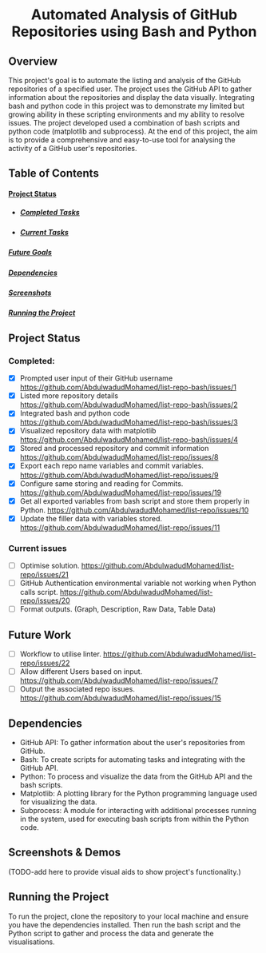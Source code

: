 <h1 align="center">Automated Analysis of GitHub Repositories using Bash and Python</h1>

## Overview


This project's goal is to automate the listing and analysis of the GitHub repositories of a specified user. The project uses the GitHub API to gather information about the repositories and display the data visually. Integrating bash and python code in this project was to demonstrate my limited but growing ability in these scripting environments and my ability to resolve issues. The project developed used a combination of bash scripts and python code (matplotlib and subprocess). At the end of this project, the aim is to provide a comprehensive and easy-to-use tool for analysing the activity of a GitHub user's repositories.


## Table of Contents

#### [Project Status](#project-status)

- ##### [Completed Tasks](#completed)
- ##### [Current Tasks](#current-issues)
##### [Future Goals](#future-work)
##### [Dependencies](#dependencies)
##### [Screenshots](#screenshots)
##### [Running the Project](#running-the-project)

## Project Status


### Completed:

- [x] Prompted user input of their GitHub username https://github.com/AbdulwadudMohamed/list-repo-bash/issues/1
- [x] Listed more repository details https://github.com/AbdulwadudMohamed/list-repo-bash/issues/2
- [x] Integrated bash and python code https://github.com/AbdulwadudMohamed/list-repo-bash/issues/3
- [x] Visualized repository data with matplotlib https://github.com/AbdulwadudMohamed/list-repo-bash/issues/4
- [x] Stored and processed repository and commit information https://github.com/AbdulwadudMohamed/list-repo/issues/8
- [x] Export each repo name variables and commit variables. https://github.com/AbdulwadudMohamed/list-repo/issues/9
- [x] Configure same storing and reading for Commits. https://github.com/AbdulwadudMohamed/list-repo/issues/19
- [x] Get all exported variables from bash script and store them properly in Python. https://github.com/AbdulwadudMohamed/list-repo/issues/10
- [x] Update the filler data with variables stored. https://github.com/AbdulwadudMohamed/list-repo/issues/11

### Current issues

- [ ] Optimise solution. https://github.com/AbdulwadudMohamed/list-repo/issues/21
- [ ] GitHub Authentication environmental variable not working when Python calls script. https://github.com/AbdulwadudMohamed/list-repo/issues/20
- [ ] Format outputs. (Graph, Description, Raw Data, Table Data)

## Future Work

- [ ] Workflow to utilise linter. https://github.com/AbdulwadudMohamed/list-repo/issues/22
- [ ] Allow different Users based on input. https://github.com/AbdulwadudMohamed/list-repo/issues/7
- [ ] Output the associated repo issues. https://github.com/AbdulwadudMohamed/list-repo/issues/15

## Dependencies
- GitHub API: To gather information about the user's repositories from GitHub.
- Bash: To create scripts for automating tasks and integrating with the GitHub API.
- Python: To process and visualize the data from the GitHub API and the bash scripts.
- Matplotlib: A plotting library for the Python programming language used for visualizing the data.
- Subprocess: A module for interacting with additional processes running in the system, used for executing bash scripts from within the Python code.

## Screenshots & Demos
(TODO-add here to provide visual aids to show project's functionality.)

## Running the Project
To run the project, clone the repository to your local machine and ensure you have the dependencies installed. Then run the bash script and the Python script to gather and process the data and generate the visualisations.

